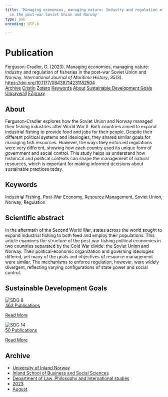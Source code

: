 ```yaml
---
title: 'Managing economies, managing nature: Industry and regulation of fisheries
  in the post-war Soviet Union and Norway'
type: pub
encoding: UTF-8

---
```

<h1>Publication</h1>
<article id="csl-bib-container-CTGAD33K" class="csl-bib-container">
  <div class="csl-bib-body"> <div class="csl-entry">Ferguson-Cradler, G. (2023). Managing economies, managing nature: Industry and regulation of fisheries in the post-war Soviet Union and Norway. <i>International Journal of Maritime History</i>, <i>35</i>(3). <a href="https://doi.org/10.1177/08438714231182504">https://doi.org/10.1177/08438714231182504</a></div> </div>
  <div class="csl-bib-buttons">
    <a href="#taxonomy-article-CTGAD33K" alt="archive" class="csl-bib-button">Archive</a>
    <a href="https://app.cristin.no/results/show.jsf?id=2169094" alt="Cristin" class="csl-bib-button">Cristin</a>
    <a href="http://zotero.org/groups/5881554/items/CTGAD33K" alt="Zotero" class="csl-bib-button">Zotero</a>
    <a href="#keywords-article-CTGAD33K" alt="keywords" class="csl-bib-button">Keywords</a>
    <a href="#about-article-CTGAD33K" alt="about_pub" class="csl-bib-button">About</a>
    <a href="#sdg-article-CTGAD33K" alt="sdg" class="csl-bib-button">Sustainable Development Goals</a>
    <a href="https://journals.sagepub.com/doi/pdf/10.1177/08438714231182504" alt="Unpaywall" class="csl-bib-button">Unpaywall</a>
    <a href="https://journals.sagepub.com/doi/pdf/10.1177/08438714231182504" alt="EZproxy" class="csl-bib-button">EZproxy</a>
  </div>
  <div id="csl-bib-meta-container-CTGAD33K"></div>
</article>
<div id="csl-bib-meta-CTGAD33K" class="csl-bib-meta">
  <article id="about-article-CTGAD33K" class="about_pub-article">
    <h1>About</h1>
    Ferguson-Cradler explores how the Soviet Union and Norway managed their fishing industries after World War II. Both countries aimed to expand industrial fishing to provide food and jobs for their people. Despite their different political systems and ideologies, they shared similar goals for managing fish resources. However, the ways they enforced regulations were very different, showing how each country used its unique form of government and social control. This study helps us understand how historical and political contexts can shape the management of natural resources, which is important for making informed decisions about sustainable practices today.
  </article>
  <article id="keywords-article-CTGAD33K" class="keywords-article">
    <h1>Keywords</h1>
    Industrial Fishing, Post-War Economy, Resource Management, Soviet Union, Norway, Regulation
  </article>
  <article id="abstract-article-CTGAD33K" class="abstract-article">
    <h1>Scientific abstract</h1>
    In the aftermath of the Second World War, states across the world sought to expand industrial fishing to both feed and employ their populations. This article examines the structure of the post-war fishing political economies in two countries separated by the Cold War divide: the Soviet Union and Norway. Their political-economic organization and governing ideologies differed, yet many of the goals and objectives of resource management were similar. The mechanisms to enforce regulation, however, were widely divergent, reflecting varying configurations of state power and social control.
  </article>
  <article id="sdg-article-CTGAD33K" class="sdg-article">
    <h1>Sustainable Development Goals</h1>
    <div class="sdg-container"><div id="sdg8" class="sdg">
        <img src="{{< params subfolder >}}images/sdg/sdg08_en.png" class="image" alt="SDG 8">
        <div class="sdg-overlay">
          <a href="{{< params subfolder >}}en/archive/?sdg=8#archive" class="sdg-publication-count"><span>463</span> Publications</a>
          <p><a href="https://sdgs.un.org/goals/goal8" class="sdg-read-more">Read More</a></p>
        </div>
      </div> <div id="sdg14" class="sdg">
        <img src="{{< params subfolder >}}images/sdg/sdg14_en.png" class="image" alt="SDG 14">
        <div class="sdg-overlay">
          <a href="{{< params subfolder >}}en/archive/?sdg=14#archive" class="sdg-publication-count"><span>50</span> Publications</a>
          <p><a href="https://sdgs.un.org/goals/goal14" class="sdg-read-more">Read More</a></p>
        </div>
      </div></div>
  </article>
  <article id="taxonomy-article-CTGAD33K" class="taxonomy-article">
    <h1>Archive</h1>
    <ul>
      <li><a href="{{< params subfolder >}}en/archive/?key=3DCRN523">University of Inland Norway</a></li>
      <li><a href="{{< params subfolder >}}en/archive/?key=DU8Q9LN9">Inland School of Business and Social Sciences</a></li>
      <li><a href="{{< params subfolder >}}en/archive/?key=ITYAG68H">Department of Law, Philosophy and International studies</a></li>
      <li><a href="{{< params subfolder >}}en/archive/?key=8Y35X54R">2023</a></li>
      <li><a href="{{< params subfolder >}}en/archive/?key=DBBADEV7">August</a></li>
    </ul>
  </article>
</div>
